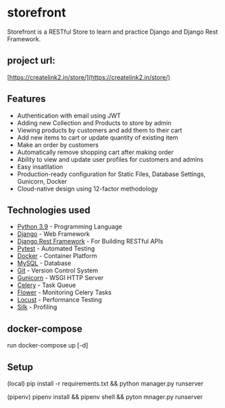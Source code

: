 # storefront
Storefront is a RESTful Store  to learn and practice Django and Django Rest Framework.

## project url:
[https://createlink2.in/store/](https://createlink2.in/store/)

## Features
- Authentication with email using JWT
- Adding new Collection and Products to store by admin
- Viewing products by customers and add them to their cart
- Add new items to cart or update quantity of existing item
- Make an order by customers
- Automatically remove shopping cart after making order
- Ability to view and update user profiles for customers and admins
- Easy insatllation
- Production-ready configuration for Static Files, Database Settings, Gunicorn, Docker
- Cloud-native design using 12-factor methodology

## Technologies used
- [Python 3.9](https://www.python.org/) - Programming Language
- [Django](https://docs.djangoproject.com/en/4.0/releases/4.0/) - Web Framework
- [Django Rest Framework](https://www.django-rest-framework.org/) - For Building RESTful APIs
- [Pytest](https://docs.pytest.org/en/7.0.x/) - Automated Testing
- [Docker](https://www.docker.com/) - Container Platform
- [MySQL](https://www.mysql.com/) - Database
- [Git](https://git-scm.com/doc) - Version Control System
- [Gunicorn](https://gunicorn.org/) - WSGI HTTP Server
- [Celery](https://github.com/celery/celery) - Task Queue
- [Flower](https://github.com/mher/flower) - Monitoring Celery Tasks
- [Locust](https://github.com/locustio/locust) - Performance Testing
- [Silk](https://github.com/jazzband/django-silk) - Profiling

## docker-compose
run docker-compose up [-d]


## Setup
(local) pip install -r requirements.txt && python manager.py runserver

(pipenv) pipenv install && pipenv shell && pyton mnager.py runserver
